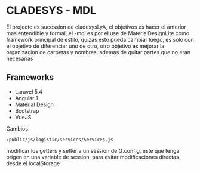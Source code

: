 # CLADESYS - MDL

El projecto es sucession de cladesysLyA, el objetivos es hacer el anterior mas entendible y formal, el -mdl es por el use de MaterialDesignLite como framework principal de estilo, quizas esto pueda cambiar luego, es solo con el objetivo de diferenciar uno de otro, otro objetivo es mejorar la organizacion de carpetas y nombres, ademas de quitar partes que no eran necesarias

## Frameworks
- Laravel 5.4
- Angular 1
- Material Design
- Bootstrap
- VueJS

Cambios

`/public/js/logistic/services/Services.js`

modificar los getters y setter a un session de G.config, este que tenga origen en una variable de session, para evitar modificaciones directas desde el localStorage